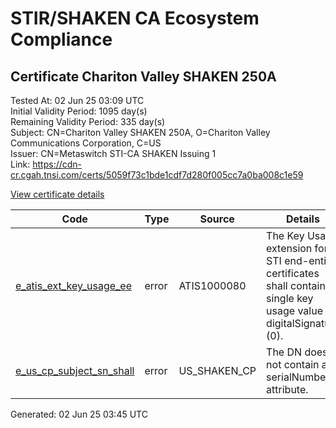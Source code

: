 # STIR/SHAKEN CA Ecosystem Compliance

## Certificate Chariton Valley SHAKEN 250A

Tested At: 02 Jun 25 03:09 UTC\
Initial Validity Period: 1095 day(s)\
Remaining Validity Period: 335 day(s)\
Subject: CN=Chariton Valley SHAKEN 250A, O=Chariton Valley Communications Corporation, C=US\
Issuer: CN=Metaswitch STI-CA SHAKEN Issuing 1\
Link: https://cdn-cr.cgah.tnsi.com/certs/5059f73c1bde1cdf7d280f005cc7a0ba008c1e59

[View certificate details](https://x509.io/?cert=MIICbjCCAhWgAwIBAgIQKXhZnVTHqxfjd2l8L9ddYDAKBggqhkjOPQQDAjAtMSswKQYDVQQDDCJNZXRhc3dpdGNoIFNUSS1DQSBTSEFLRU4gSXNzdWluZyAxMB4XDTIzMDUwMzE2NTU0N1oXDTI2MDUwMjE2NTU0N1owaDELMAkGA1UEBhMCVVMxMzAxBgNVBAoMKkNoYXJpdG9uIFZhbGxleSBDb21tdW5pY2F0aW9ucyBDb3Jwb3JhdGlvbjEkMCIGA1UEAwwbQ2hhcml0b24gVmFsbGV5IFNIQUtFTiAyNTBBMFkwEwYHKoZIzj0CAQYIKoZIzj0DAQcDQgAEu3IBjT%2Fd5opSaW6HhrXNEeKXePCHyMMYF8Zc9DWGXv3qTKI9eiS%2B2MSx4diRFG38ElzL%2FM16mjAWzDfalJeBC6OB2zCB2DAMBgNVHRMBAf8EAjAAMA4GA1UdDwEB%2FwQEAwIF4DAWBggrBgEFBQcBGgQKMAigBhYEMjUwQTBHBgNVHR8EQDA%2BMDygOqA4hjZodHRwczovL2F1dGhlbnRpY2F0ZS1hcGkuaWNvbmVjdGl2LmNvbS9kb3dubG9hZC92MS9jcmwwFwYDVR0gBBAwDjAMBgpghkgBhv8JAQEDMB0GA1UdDgQWBBSdnuNic771GlKqwhZlYEqJC5rgwTAfBgNVHSMEGDAWgBTNHqcAEBDaMh1pGjnV0kYLLDyH1jAKBggqhkjOPQQDAgNHADBEAiAneB1%2BOOdCQIFScs0r6%2FQL6Jik2H7uaK5Y2PeW2jA81QIgFvUXRp2weed%2F08VFmAgA3hCNeVuVs9kbjZKQZJhO39Q%3D)

| Code | Type | Source | Details |
|------|------|--------|---------|
| [e_atis_ext_key_usage_ee](../../ISSUES/e_atis_ext_key_usage_ee/README.md) | error | ATIS1000080 | The Key Usage extension for STI end-entity certificates shall contain a single key usage value of digitalSignature (0). |
| [e_us_cp_subject_sn_shall](../../ISSUES/e_us_cp_subject_sn_shall/README.md) | error | US_SHAKEN_CP | The DN does not contain a serialNumber attribute. |


Generated: 02 Jun 25 03:45 UTC
